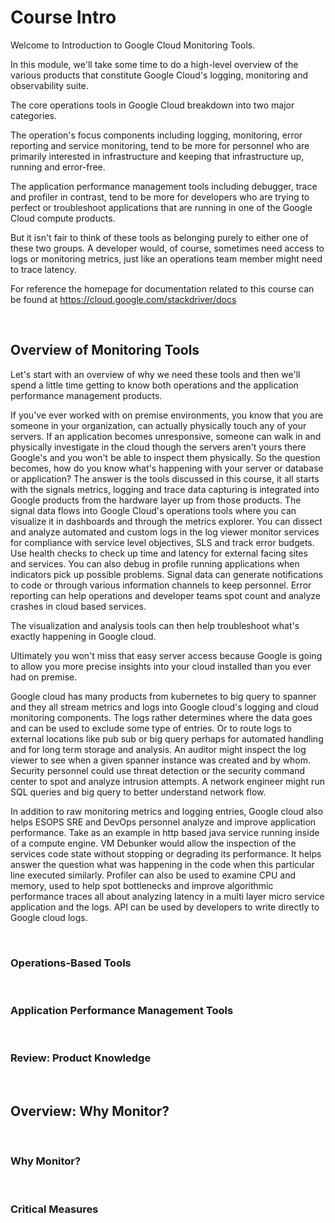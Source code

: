 # Course Intro

Welcome to Introduction to Google Cloud Monitoring Tools.

In this module, we'll take some time to do a high-level overview of the various products that constitute Google Cloud's logging, monitoring and observability suite.

The core operations tools in Google Cloud breakdown into two major categories.

The operation's focus components including logging, monitoring, error reporting and service monitoring, tend to be more for personnel who are primarily interested in infrastructure and keeping that infrastructure up, running and error-free.

The application performance management tools including debugger, trace and profiler in contrast, tend to be more for developers who are trying to perfect or troubleshoot applications that are running in one of the Google Cloud compute products.

But it isn't fair to think of these tools as belonging purely to either one of these two groups. A developer would, of course, sometimes need access to logs or monitoring metrics, just like an operations team member might need to trace latency.

For reference the homepage for documentation related to this course can be found at https://cloud.google.com/stackdriver/docs

<br>

## Overview of Monitoring Tools

Let's start with an overview of why we need these tools and then we'll spend a little time getting to know both operations and the application performance management products.

If you've ever worked with on premise environments, you know that you are someone in your organization, can actually physically touch any of your servers. If an application becomes unresponsive, someone can walk in and physically investigate in the cloud though the servers aren't yours there Google's and you won't be able to inspect them physically. So the question becomes, how do you know what's happening with your server or database or application? The answer is the tools discussed in this course, it all starts with the signals metrics, logging and trace data capturing is integrated into Google products from the hardware layer up from those products. The signal data flows into Google Cloud's operations tools where you can visualize it in dashboards and through the metrics explorer. You can dissect and analyze automated and custom logs in the log viewer monitor services for compliance with service level objectives, SLS and track error budgets. Use health checks to check up time and latency for external facing sites and services. You can also debug in profile running applications when indicators pick up possible problems. Signal data can generate notifications to code or through various information channels to keep personnel. Error reporting can help operations and developer teams spot count and analyze crashes in cloud based services.

The visualization and analysis tools can then help troubleshoot what's exactly happening in Google cloud.

Ultimately you won't miss that easy server access because Google is going to allow you more precise insights into your cloud installed than you ever had on premise.

Google cloud has many products from kubernetes to big query to spanner and they all stream metrics and logs into Google cloud's logging and cloud monitoring components. The logs rather determines where the data goes and can be used to exclude some type of entries. Or to route logs to external locations like pub sub or big query perhaps for automated handling and for long term storage and analysis. An auditor might inspect the log viewer to see when a given spanner instance was created and by whom. Security personnel could use threat detection or the security command center to spot and analyze intrusion attempts. A network engineer might run SQL queries and big query to better understand network flow.

In addition to raw monitoring metrics and logging entries, Google cloud also helps ESOPS SRE and DevOps personnel analyze and improve application performance. Take as an example in http based java service running inside of a compute engine. VM Debunker would allow the inspection of the services code state without stopping or degrading its performance. It helps answer the question what was happening in the code when this particular line executed similarly. Profiler can also be used to examine CPU and memory, used to help spot bottlenecks and improve algorithmic performance traces all about analyzing latency in a multi layer micro service application and the logs. API can be used by developers to write directly to Google cloud logs.

<br>


### Operations-Based Tools


<br>

### Application Performance Management Tools


<br>

### Review: Product Knowledge


<br>

## Overview: Why Monitor?


<br>

### Why Monitor?


<br>

### Critical Measures


<br>
